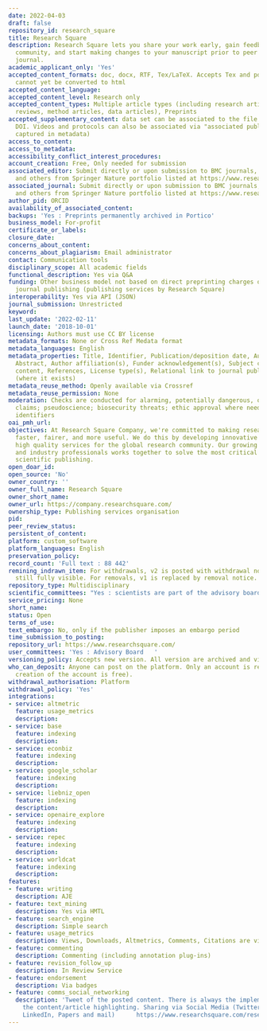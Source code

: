 ```yaml
---
date: 2022-04-03
draft: false
repository_id: research_square
title: Research Square
description: Research Square lets you share your work early, gain feedback from the
  community, and start making changes to your manuscript prior to peer review in a
  journal.
academic_applicant_only: 'Yes'
accepted_content_formats: doc, docx, RTF, Tex/LaTeX. Accepts Tex and pdf but these
  cannot yet be converted to html
accepted_content_language:
accepted_content_level: Research only
accepted_content_types: Multiple article types (including research articles, systematic
  reviews, method articles, data articles), Preprints
accepted_supplementary_content: data set can be associated to the file under the same
  DOI. Videos and protocols can also be associated via "associated publications" (not
  captured in metadata)
access_to_content:
access_to_metadata:
accessibility_conflict_interest_procedures:
account_creation: Free, Only needed for submission
associated_editor: Submit directly or upon submission to BMC journals, Nature journals,
  and others from Springer Nature portfolio listed at https://www.researchsquare.com/journals
associated_journal: Submit directly or upon submission to BMC journals, Nature journals,
  and others from Springer Nature portfolio listed at https://www.researchsquare.com/journals
author_pid: ORCID
availability_of_associated_content:
backups: 'Yes : Preprints permanently archived in Portico'
business_model: For-profit
certificate_or_labels:
closure_date:
concerns_about_content:
concerns_about_plagiarism: Email administrator
contact: Communication tools
disciplinary_scope: All academic fields
functional_description: Yes via Q&A
funding: Other business model not based on direct preprinting charges or associated
  journal publishing (publishing services by Research Square)
interoperability: Yes via API (JSON)
journal_submission: Unrestricted
keyword:
last_update: '2022-02-11'
launch_date: '2018-10-01'
licensing: Authors must use CC BY license
metadata_formats: None or Cross Ref Medata format
metadata_languages: English
metadata_properties: Title, Identifier, Publication/deposition date, Author name(s),
  Abstract, Author affiliation(s), Funder acknowledgement(s), Subject category, Full-text
  content, References, License type(s), Relational link to journal publication version
  (where it exists)
metadata_reuse_method: Openly available via Crossref
metadata_reuse_permission: None
moderation: Checks are conducted for alarming, potentially dangerous, or highly controversial
  claims; pseudoscience; biosecurity threats; ethic approval where needed; personal
  identifiers
oai_pmh_url:
objectives: At Research Square Company, we're committed to making research communication
  faster, fairer, and more useful. We do this by developing innovative software and
  high quality services for the global research community. Our growing team of researchers
  and industry professionals works together to solve the most critical problems facing
  scientific publishing.
open_doar_id:
open_source: 'No'
owner_country: ''
owner_full_name: Research Square
owner_short_name:
owner_url: https://company.researchsquare.com/
ownership_type: Publishing services organisation
pid:
peer_review_status:
persistent_of_content:
platform: custom_software
platform_languages: English
preservation_policy:
record_count: 'Full text : 88 442'
remining_indrawn_item: For withdrawals, v2 is posted with withdrawal notice but v1
  still fully visible. For removals, v1 is replaced by removal notice.
repository_type: Multidisciplinary
scientific_committees: "Yes : scientists are part of the advisory board \L"
service_pricing: None
short_name:
status: Open
terms_of_use:
text_embargo: No, only if the publisher imposes an embargo period
time_submission_to_posting:
repository_url: https://www.researchsquare.com/
user_committees: 'Yes : Advisory Board   '
versioning_policy: Accepts new version. All version are archived and visible for readers.
who_can_deposit: Anyone can post on the platform. Only an account is required ( The
  creation of the account is free).
withdrawal_authorisation: Platform
withdrawal_policy: 'Yes'
integrations:
- service: altmetric
  feature: usage_metrics
  description:
- service: base
  feature: indexing
  description:
- service: econbiz
  feature: indexing
  description:
- service: google_scholar
  feature: indexing
  description:
- service: liebniz_open
  feature: indexing
  description:
- service: openaire_explore
  feature: indexing
  description:
- service: repec
  feature: indexing
  description:
- service: worldcat
  feature: indexing
  description:
features:
- feature: writing
  description: AJE
- feature: text_mining
  description: Yes via HMTL
- feature: search_engine
  description: Simple search
- feature: usage_metrics
  description: Views, Downloads, Altmetrics, Comments, Citations are visible to everyone
- feature: commenting
  description: Commenting (including annotation plug-ins)
- feature: revision_follow_up
  description: In Review Service
- feature: endorsement
  description: Via badges
- feature: comms_social_networking
  description: 'Tweet of the posted content. There is always the implementation of
    the content/article highlighting. Sharing via Social Media (Twitter, Facebook,
    LinkedIn, Papers and mail)      https://www.researchsquare.com/researchers/promotion'
---
```




